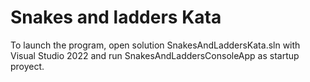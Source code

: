 # Snakes and ladders Kata

To launch the program, open solution SnakesAndLaddersKata.sln with Visual Studio 2022 and run SnakesAndLaddersConsoleApp as startup proyect.